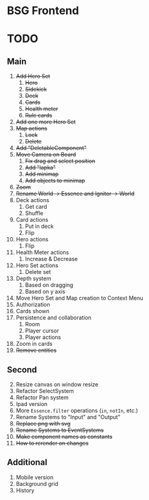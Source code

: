 # BSG Frontend

# TODO

## Main

1. ~~Add Hero Set~~
   1. ~~Hero~~
   2. ~~Sidekick~~
   3. ~~Deck~~
   4. ~~Cards~~
   5. ~~Health meter~~
   6. ~~Rule cards~~
2. ~~Add one more Hero Set~~
3. ~~Map actions~~
   1. ~~Lock~~
   2. ~~Delete~~
4. ~~Add "DeletableComponent"~~
5. ~~Move Camera on Board~~
   1. ~~Fix drag and select position~~
   2. ~~Add "lapka"~~
   3. ~~Add minimap~~
   4. ~~Add objects to minimap~~
6. ~~Zoom~~
7. ~~Rename World -> Essence and Ignitor -> World~~
8. Deck actions
   1. Get card
   2. Shuffle
9. Card actions
   1. Put in deck
   2. Flip
10. Hero actions
    1. Flip
11. Health Meter actions
    1. Increase & Decrease
12. Hero Set actions
    1. Delete set
13. Depth system
    1. Based on dragging
    2. Based on y axis
14. Move Hero Set and Map creation to Context Menu
15. Authorization
16. Cards shown
17. Persistence and collaboration
    1. Room
    2. Player cursor
    3. Player actions
18. Zoom in cards
19. ~~Remove entities~~

## Second

2. Resize canvas on window resize
1. Refactor SelectSystem
1. Refactor Pan system
1. Ipad version
1. More `Essence.filter` operations (`in`, `notIn`, etc.)
1. Rename Systems to "Input" and "Output"
1. ~~Replace png with svg~~
1. ~~Rename Systems to EventSystems~~
1. ~~Make component names as constants~~
1. ~~How to rerender on changes~~

## Additional

1. Mobile version
2. Background grid
3. History
